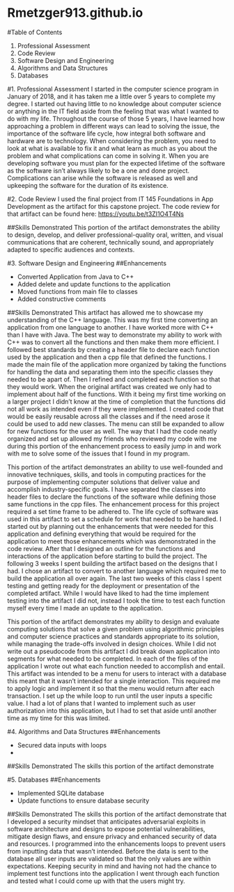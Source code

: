 # Rmetzger913.github.io

#Table of Contents
1. Professional Assessment
2. Code Review
3. Software Design and Engineering
4. Algorithms and Data Structures
5. Databases

#1. Professional Assessment
I started in the computer science program in January of 2018, and it has taken me a little over 5 years to complete my degree. I started out having little to no knowledge about computer science or anything in the IT field aside from the feeling that was what I wanted to do with my life. Throughout the course of those 5 years, I have learned how approaching a problem in different ways can lead to solving the issue, the importance of the software life cycle, how integral both software and hardware are to technology. When considering the problem, you need to look at what is available to fix it and what learn as much as you about the problem and what complications can come in solving it. When you are developing software you must plan for the expected lifetime of the software as the software isn’t always likely to be a one and done project. Complications can arise while the software is released as well and upkeeping the software for the duration of its existence.

#2. Code Review
I used the final project from IT 145 Foundations in App Development as the artifact for this capstone project.
The code review for that artifact can be found here: https://youtu.be/t3ZI1O4T4Ns

##Skills Demonstrated
This portion of the artifact demonstrates the ability to design, develop, and deliver professional-quality oral, written, and visual communications that are coherent, technically sound, and appropriately adapted to specific audiences and contexts.

#3. Software Design and Engineering
##Enhancements
- Converted Application from Java to C++
- Added delete and update functions to the application
- Moved functions from main file to classes
- Added constructive comments

##Skills Demonstrated
This artifact has allowed me to showcase my understanding of the C++ language. This was my first time converting an application from one language to another. I have worked more with C++ than I have with Java. The best way to demonstrate my ability to work with C++ was to convert all the functions and then make them more efficient. I followed best standards by creating a header file to declare each function used by the application and then a cpp file that defined the functions. I made the main file of the application more organized by taking the functions for handling the data and separating them into the specific classes they needed to be apart of. Then I refined and completed each function so that they would work. When the original artifact was created we only had to implement about half of the functions. With it being my first time working on a larger project I didn’t know at the time of completion that the functions did not all work as intended even if they were implemented. I created code that would be easily reusable across all the classes and if the need arose it could be used to add new classes. The menu can still be expanded to allow for new functions for the user as well. The way that I had the code neatly organized and set up allowed my friends who reviewed my code with me during this portion of the enhancement process to easily jump in and work with me to solve some of the issues that I found in my program.

This portion of the artifact demonstrates an ability to use well-founded and innovative techniques, skills, and tools in computing practices for the purpose of implementing computer solutions that deliver value and accomplish industry-specific goals. I have separated the classes into header files to declare the functions of the software while defining those same functions in the cpp files. The enhancement process for this project required a set time frame to be adhered to. The life cycle of software was used in this artifact to set a schedule for work that needed to be handled. I started out by planning out the enhancements that were needed for this application and defining everything that would be required for the application to meet those enhancements which was demonstrated in the code review. After that I designed an outline for the functions and interactions of the application before starting to build the project. The following 3 weeks I spent building the artifact based on the designs that I had. I chose an artifact to convert to another language which required me to build the application all over again. The last two weeks of this class I spent testing and getting ready for the deployment or presentation of the completed artifact. While I would have liked to had the time implement testing into the artifact I did not, instead I took the time to test each function myself every time I made an update to the application.

This portion of the artifact demonstrates my ability to design and evaluate computing solutions that solve a given problem using algorithmic principles and computer science practices and standards appropriate to its solution, while managing the trade-offs involved in design choices. While I did not write out a pseudocode from this artifact I did break down application into segments for what needed to be completed. In each of the files of the application I wrote out what each function needed to accomplish and entail. This artifact was intended to be a menu for users to interact with a database this meant that it wasn’t intended for a single interaction. This required me to apply logic and implement it so that the menu would return after each transaction. I set up the while loop to run until the user inputs a specific value. I had a lot of plans that I wanted to implement such as user authorization into this application, but I had to set that aside until another time as my time for this was limited. 


#4. Algorithms and Data Structures
##Enhancements
- Secured data inputs with loops
- 

##Skills Demonstrated
The skills this portion of the artifact demonstrate 

#5. Databases
##Enhancements
- Implemented SQLite database
- Update functions to ensure database security

##Skills Demonstrated
The skills this portion of the artifact demonstrate that I developed a security mindset that anticipates adversarial exploits in software architecture and designs to expose potential vulnerabilities, mitigate design flaws, and ensure privacy and enhanced security of data and resources. I programmed into the enhancements loops to prevent users from inputting data that wasn’t intended. Before the data is sent to the database all user inputs are validated so that the only values are within expectations. Keeping security in mind and having not had the chance to implement test functions into the application I went through each function and tested what I could come up with that the users might try.
